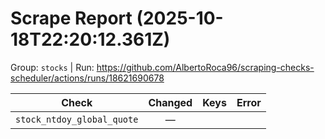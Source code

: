 # Scrape Report (2025-10-18T22:20:12.361Z)

Group: `stocks`  |  Run: https://github.com/AlbertoRoca96/scraping-checks-scheduler/actions/runs/18621690678

| Check | Changed | Keys | Error |
|---|:---:|:--|:--|
| `stock_ntdoy_global_quote` | — |  |  |
